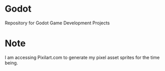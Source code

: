 # Godot
Repository for Godot Game Development Projects


# Note
I am accessing Pixilart.com to generate my pixel asset sprites for the time being. 
